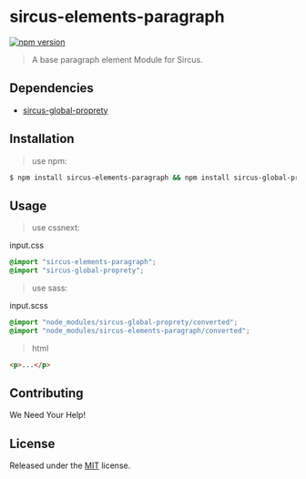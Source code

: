 # sircus-elements-paragraph

[![npm version](https://img.shields.io/npm/v/sircus-elements-paragraph.svg?style=flat)](https://www.npmjs.com/package/sircus-elements-paragraph)

> A base paragraph element Module for Sircus.

## Dependencies
- [sircus-global-proprety](https://github.com/sircus/global-property)

## Installation

> use npm:

```bash
$ npm install sircus-elements-paragraph && npm install sircus-global-proprety
```

## Usage

> use cssnext:

input.css
```css
@import "sircus-elements-paragraph";
@import "sircus-global-proprety";
```

> use sass:

input.scss
```css
@import "node_modules/sircus-global-proprety/converted";
@import "node_modules/sircus-elements-paragraph/converted";
```

> html

```html
<p>...</p>
```


## Contributing

We Need Your Help!


## License
Released under the [MIT](https://github.com/sircus/license/blob/master/LICENSE) license.

